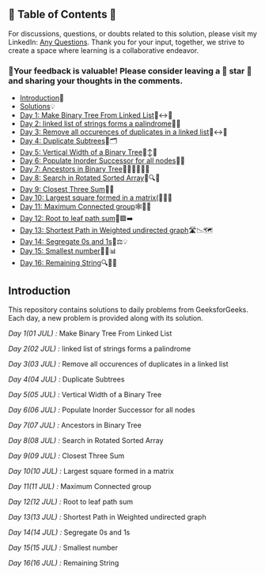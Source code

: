 ## 📜 Table of Contents 📜

For discussions, questions, or doubts related to this solution, please visit my LinkedIn: [Any Questions](https://www.linkedin.com/in/het-patel-8b110525a/). Thank you for your input, together, we strive to create a space where learning is a collaborative endeavor.

### 🔮Your feedback is valuable! Please consider leaving a 🌟 star 🌟 and sharing your thoughts in the comments.

- [Introduction](https://github.com/Hunterdii/GeeksforGeeks-POTD/blob/main/README.md)📝
- [Solutions](https://github.com/Hunterdii/GeeksforGeeks-POTD/tree/main/July%202024%20GFG%20SOLUTION)💡
- [Day 1: Make Binary Tree From Linked List](https://github.com/Hunterdii/GeeksforGeeks-POTD/blob/main/July%202024%20GFG%20SOLUTION/01(July)%20Make%20Binary%20Tree%20From%20Linked%20List.md)🌳↔️🚀
- [Day 2: linked list of strings forms a palindrome](https://github.com/Hunterdii/GeeksforGeeks-POTD/blob/main/July%202024%20GFG%20SOLUTION/02(July)%20linked%20list%20of%20strings%20forms%20a%20palindrome.md)📝🔗
- [Day 3: Remove all occurences of duplicates in a linked list](https://github.com/Hunterdii/GeeksforGeeks-POTD/blob/main/July%202024%20GFG%20SOLUTION/03(July)%20Remove%20all%20occurences%20of%20duplicates%20in%20a%20linked%20list.md)🔗↔️📝
- [Day 4: Duplicate Subtrees](https://github.com/Hunterdii/GeeksforGeeks-POTD/blob/main/July%202024%20GFG%20SOLUTION/04(July)%20Duplicate%20Subtrees.md)🌳🗂️
- [Day 5: Vertical Width of a Binary Tree](https://github.com/Hunterdii/GeeksforGeeks-POTD/blob/main/July%202024%20GFG%20SOLUTION/05(July)%20Vertical%20Width%20of%20a%20Binary%20Tree.md)🌳↕️📐
- [Day 6: Populate Inorder Successor for all nodes](https://github.com/Hunterdii/GeeksforGeeks-POTD/blob/main/July%202024%20GFG%20SOLUTION/06(July)%20Populate%20Inorder%20Successor%20for%20all%20nodes.md)🌳📝
- [Day 7: Ancestors in Binary Tree](https://github.com/Hunterdii/GeeksforGeeks-POTD/blob/main/July%202024%20GFG%20SOLUTION/07(July)%20Ancestors%20in%20Binary%20Tree.md)👨‍👩‍👧‍👦🌳🧬
- [Day 8: Search in Rotated Sorted Array](https://github.com/Hunterdii/GeeksforGeeks-POTD/blob/main/July%202024%20GFG%20SOLUTION/08(July)%20Search%20in%20Rotated%20Sorted%20Array.md)📜🔍💾
- [Day 9: Closest Three Sum](https://github.com/Hunterdii/GeeksforGeeks-POTD/blob/main/July%202024%20GFG%20SOLUTION/09(July)%20Closest%20Three%20Sum.md)🎯💡
- [Day 10: Largest square formed in a matrix(](https://github.com/Hunterdii/GeeksforGeeks-POTD/blob/main/July%202024%20GFG%20SOLUTION/10(July)%20Largest%20square%20formed%20in%20a%20matrix.md)🔲📏🔢
- [Day 11: Maximum Connected group](https://github.com/Hunterdii/GeeksforGeeks-POTD/blob/main/July%202024%20GFG%20SOLUTION/11(July)%20Maximum%20Connected%20group.md)🕸️🔗🌐
- [Day 12: Root to leaf path sum](https://github.com/Hunterdii/GeeksforGeeks-POTD/blob/main/July%202024%20GFG%20SOLUTION/12(July)%20Root%20to%20leaf%20path%20sum.md)🌳🟩➡️
- [Day 13: Shortest Path in Weighted undirected graph](https://github.com/Hunterdii/GeeksforGeeks-POTD/blob/main/July%202024%20GFG%20SOLUTION/13(July)%20Shortest%20Path%20in%20Weighted%20undirected%20graph.md)🛣️📉🗺️
- [Day 14: Segregate 0s and 1s](https://github.com/Hunterdii/GeeksforGeeks-POTD/blob/main/July%202024%20GFG%20SOLUTION/14(July)%20Segregate%200s%20and%201s.md)🔄⚖️💡
- [Day 15: Smallest number](https://github.com/Hunterdii/GeeksforGeeks-POTD/blob/main/July%202024%20GFG%20SOLUTION/15(July)%20Smallest%20number.md)🔢✨📊
- [Day 16: Remaining String](https://github.com/Hunterdii/GeeksforGeeks-POTD/blob/main/July%202024%20GFG%20SOLUTION/16(July)%20Remaining%20String.md)🔍📝🔡


 
## Introduction

This repository contains solutions to daily problems from GeeksforGeeks. Each day, a new problem is provided along with its solution.

*Day 1(01 JUL) :* Make Binary Tree From Linked List

*Day 2(02 JUL) :* linked list of strings forms a palindrome

*Day 3(03 JUL) :* Remove all occurences of duplicates in a linked list

*Day 4(04 JUL) :* Duplicate Subtrees

*Day 5(05 JUL) :* Vertical Width of a Binary Tree

*Day 6(06 JUL) :* Populate Inorder Successor for all nodes

*Day 7(07 JUL) :* Ancestors in Binary Tree

*Day 8(08 JUL) :* Search in Rotated Sorted Array

*Day 9(09 JUL) :* Closest Three Sum

*Day 10(10 JUL) :* Largest square formed in a matrix

*Day 11(11 JUL) :* Maximum Connected group

*Day 12(12 JUL) :* Root to leaf path sum

*Day 13(13 JUL) :* Shortest Path in Weighted undirected graph

*Day 14(14 JUL) :* Segregate 0s and 1s

*Day 15(15 JUL) :* Smallest number

*Day 16(16 JUL) :* Remaining String
